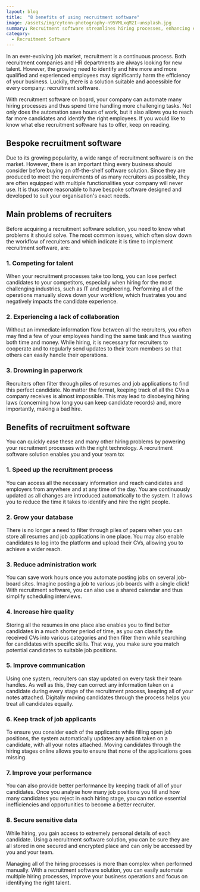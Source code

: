 ```yaml
---
layout: blog
title:  "8 benefits of using recruitment software"
image: /assets/img/cytonn-photography-n95VMLxqM2I-unsplash.jpg
summary: Recruitment software streamlines hiring processes, enhancing efficiency and candidate reach, essential for businesses in a dynamic job market.
category:
  - Recruitment Software
---
```


In an ever-evolving job market, recruitment is a continuous process. Both recruitment companies and HR departments are always looking for new talent. However, the growing need to identify and hire more and more qualified and experienced employees may significantly harm the efficiency of your business. Luckily, there is a solution suitable and accessible for every company: recruitment software.

With recruitment software on board, your company can automate many hiring processes and thus spend time handling more challenging tasks. Not only does the automation save hours of work, but it also allows you to reach far more candidates and identify the right employees. If you would like to know what else recruitment software has to offer, keep on reading.

## Bespoke recruitment software
Due to its growing popularity, a wide range of recruitment software is on the market. However, there is an important thing every business should consider before buying an off-the-shelf software solution. Since they are produced to meet the requirements of as many recruiters as possible, they are often equipped with multiple functionalities your company will never use. It is thus more reasonable to have bespoke software designed and developed to suit your organisation's exact needs.

## Main problems of recruiters
Before acquiring a recruitment software solution, you need to know what problems it should solve. The most common issues, which often slow down the workflow of recruiters and which indicate it is time to implement recruitment software, are:
 
### 1. Competing for talent

When your recruitment processes take too long, you can lose perfect candidates to your competitors, especially when hiring for the most challenging industries, such as IT and engineering. Performing all of the operations manually slows down your workflow, which frustrates you and negatively impacts the candidate experience.

### 2. Experiencing a lack of collaboration

Without an immediate information flow between all the recruiters, you often may find a few of your employees handling the same task and thus wasting both time and money. While hiring, it is necessary for recruiters to cooperate and to regularly send updates to their team members so that others can easily handle their operations.

### 3. Drowning in paperwork

Recruiters often filter through piles of resumes and job applications to find this perfect candidate. No matter the format, keeping track of all the CVs a company receives is almost impossible. This may lead to disobeying hiring laws (concerning how long you can keep candidate records) and, more importantly, making a bad hire.

## Benefits of recruitment software
You can quickly ease these and many other hiring problems by powering your recruitment processes with the right technology. A recruitment software solution enables you and your team to:
 
### 1. Speed up the recruitment process

You can access all the necessary information and reach candidates and employers from anywhere and at any time of the day. You are continuously updated as all changes are introduced automatically to the system. It allows you to reduce the time it takes to identify and hire the right people.

### 2. Grow your database

There is no longer a need to filter through piles of papers when you can store all resumes and job applications in one place. You may also enable candidates to log into the platform and upload their CVs, allowing you to achieve a wider reach.

### 3. Reduce administration work

You can save work hours once you automate posting jobs on several job-board sites. Imagine posting a job to various job boards with a single click! With recruitment software, you can also use a shared calendar and thus simplify scheduling interviews.

### 4. Increase hire quality     

Storing all the resumes in one place also enables you to find better candidates in a much shorter period of time, as you can classify the received CVs into various categories and then filter them while searching for candidates with specific skills. That way, you make sure you match potential candidates to suitable job positions.

### 5. Improve communication

Using one system, recruiters can stay updated on every task their team handles. As well as this, they can correct any information taken on a candidate during every stage of the recruitment process, keeping all of your notes attached. Digitally moving candidates through the process helps you treat all candidates equally.

### 6. Keep track of job applicants

To ensure you consider each of the applicants while filling open job positions, the system automatically updates any action taken on a candidate, with all your notes attached. Moving candidates through the hiring stages online allows you to ensure that none of the applications goes missing.

### 7. Improve your performance

You can also provide better performance by keeping track of all of your candidates. Once you analyse how many job positions you fill and how many candidates you reject in each hiring stage, you can notice essential inefficiencies and opportunities to become a better recruiter.

### 8. Secure sensitive data

While hiring, you gain access to extremely personal details of each candidate. Using a recruitment software solution, you can be sure they are all stored in one secured and encrypted place and can only be accessed by you and your team.


Managing all of the hiring processes is more than complex when performed manually. With a recruitment software solution, you can easily automate multiple hiring processes, improve your business operations and focus on identifying the right talent.

